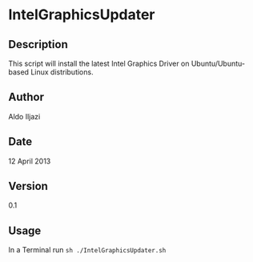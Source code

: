 # IntelGraphicsUpdater

## Description

This script will install the latest Intel Graphics Driver
on Ubuntu/Ubuntu-based Linux distributions.

## Author

Aldo Iljazi

## Date

12 April 2013

## Version

0.1

## Usage
In a Terminal run `sh ./IntelGraphicsUpdater.sh`
